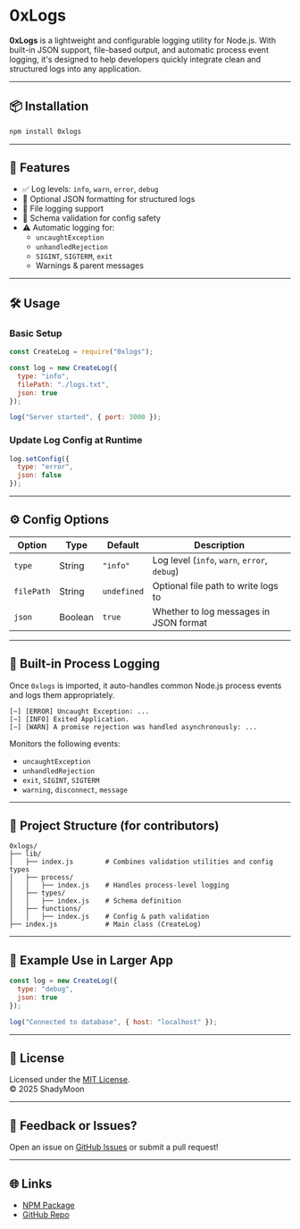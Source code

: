# 0xLogs

**0xLogs** is a lightweight and configurable logging utility for Node.js. With built-in JSON support, file-based output, and automatic process event logging, it's designed to help developers quickly integrate clean and structured logs into any application.

---

## 📦 Installation

```bash
npm install 0xlogs
```

---

## 🚀 Features

- ✅ Log levels: `info`, `warn`, `error`, `debug`
- 📝 Optional JSON formatting for structured logs
- 💾 File logging support
- 🧠 Schema validation for config safety
- ⚠️ Automatic logging for:
  - `uncaughtException`
  - `unhandledRejection`
  - `SIGINT`, `SIGTERM`, `exit`
  - Warnings & parent messages

---

## 🛠️ Usage

### Basic Setup

```js
const CreateLog = require("0xlogs");

const log = new CreateLog({
  type: "info",
  filePath: "./logs.txt",
  json: true
});

log("Server started", { port: 3000 });
```

### Update Log Config at Runtime

```js
log.setConfig({
  type: "error",
  json: false
});
```

---

## ⚙️ Config Options

| Option     | Type    | Default    | Description                                                |
|------------|---------|------------|------------------------------------------------------------|
| `type`     | String  | `"info"`   | Log level (`info`, `warn`, `error`, `debug`)              |
| `filePath` | String  | `undefined`| Optional file path to write logs to                       |
| `json`     | Boolean | `true`     | Whether to log messages in JSON format                    |

---

## 📂 Built-in Process Logging

Once `0xlogs` is imported, it auto-handles common Node.js process events and logs them appropriately.

```text
[~] [ERROR] Uncaught Exception: ...
[~] [INFO] Exited Application.
[~] [WARN] A promise rejection was handled asynchronously: ...
```

Monitors the following events:

- `uncaughtException`
- `unhandledRejection`
- `exit`, `SIGINT`, `SIGTERM`
- `warning`, `disconnect`, `message`

---

## 📁 Project Structure (for contributors)


```text
0xlogs/
├── lib/
│   ├── index.js        # Combines validation utilities and config types
│   ├── process/
│   │   ├── index.js    # Handles process-level logging
│   ├── types/
│   │   ├── index.js    # Schema definition
│   ├── functions/
│   │   ├── index.js    # Config & path validation
├── index.js            # Main class (CreateLog)
```

---

## 🔧 Example Use in Larger App

```js
const log = new CreateLog({
  type: "debug",
  json: true
});

log("Connected to database", { host: "localhost" });
```

---

## 📜 License

Licensed under the [MIT License](LICENSE).  
© 2025 ShadyMoon

---

## 💬 Feedback or Issues?

Open an issue on [GitHub Issues](https://github.com/shadymoon/0xlogs/issues) or submit a pull request!

---

## 🌐 Links

- [NPM Package](https://www.npmjs.com/package/0xlogs)
- [GitHub Repo](https://github.com/shadymoon/0xlogs)
